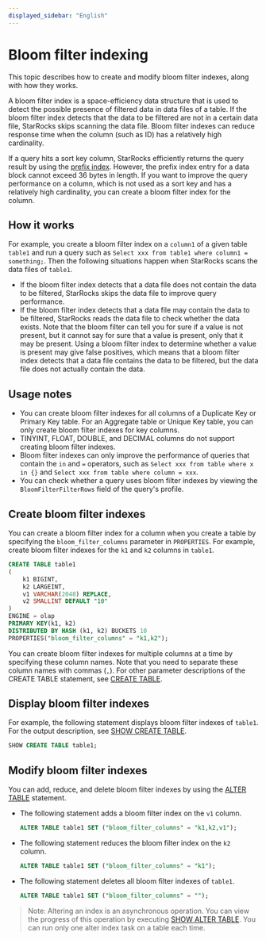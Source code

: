 ```yaml
---
displayed_sidebar: "English"
---
```


# Bloom filter indexing

This topic describes how to create and modify bloom filter indexes, along with how they works.

A bloom filter index is a space-efficiency data structure that is used to detect the possible presence of filtered data in data files of a table. If the bloom filter index detects that the data to be filtered are not in a certain data file, StarRocks skips scanning the data file. Bloom filter indexes can reduce response time when the column (such as ID) has a relatively high cardinality.

If a query hits a sort key column, StarRocks efficiently returns the query result by using the [prefix index](../table_design/Sort_key.md). However, the prefix index entry for a data block cannot exceed 36 bytes in length. If you want to improve the query performance on a column, which is not used as a sort key and has a relatively high cardinality, you can create a bloom filter index for the column.

## How it works

For example, you create a bloom filter index on a `column1` of a given table `table1` and run a query such as `Select xxx from table1 where column1 = something;`. Then the following situations happen when StarRocks scans the data files of `table1`.

- If the bloom filter index detects that a data file does not contain the data to be filtered, StarRocks skips the data file to improve query performance.
- If the bloom filter index detects that a data file may contain the data to be filtered, StarRocks reads the data file to check whether the data exists. Note that the bloom filter can tell you for sure if a value is not present, but it cannot say for sure that a value is present, only that it may be present. Using a bloom filter index to determine whether a value is present may give false positives, which means that a bloom filter index detects that a data file contains the data to be filtered, but the data file does not actually contain the data.

## Usage notes

- You can create bloom filter indexes for all columns of a Duplicate Key or Primary Key table. For an Aggregate table or Unique Key table, you can only create bloom filter indexes for key columns.
- TINYINT, FLOAT, DOUBLE, and DECIMAL columns do not support creating bloom filter indexes.
- Bloom filter indexes can only improve the performance of queries that contain the `in` and `=` operators, such as `Select xxx from table where x in {}` and `Select xxx from table where column = xxx`.
- You can check whether a query uses bloom filter indexes by viewing the `BloomFilterFilterRows` field of the query's profile.

## Create bloom filter indexes

You can create a bloom filter index for a column when you create a table by specifying the `bloom_filter_columns` parameter in `PROPERTIES`. For example, create bloom filter indexes for the `k1` and `k2` columns in `table1`.

```SQL
CREATE TABLE table1
(
    k1 BIGINT,
    k2 LARGEINT,
    v1 VARCHAR(2048) REPLACE,
    v2 SMALLINT DEFAULT "10"
)
ENGINE = olap
PRIMARY KEY(k1, k2)
DISTRIBUTED BY HASH (k1, k2) BUCKETS 10
PROPERTIES("bloom_filter_columns" = "k1,k2");
```

You can create bloom filter indexes for multiple columns at a time by specifying these column names. Note that you need to separate these column names with commas (`,`). For other parameter descriptions of the CREATE TABLE statement, see [CREATE TABLE](../sql-reference/sql-statements/data-definition/CREATE_TABLE.md).

## Display bloom filter indexes

For example, the following statement displays bloom filter indexes of `table1`. For the output description, see [SHOW CREATE TABLE](../sql-reference/sql-statements/data-manipulation/SHOW_CREATE_TABLE.md).

```SQL
SHOW CREATE TABLE table1;
```

## Modify bloom filter indexes

You can add, reduce, and delete bloom filter indexes by using the [ALTER TABLE](../sql-reference/sql-statements/data-definition/ALTER_TABLE.md) statement.

- The following statement adds a bloom filter index on the `v1` column.

    ```SQL
    ALTER TABLE table1 SET ("bloom_filter_columns" = "k1,k2,v1");
    ```

- The following statement reduces the bloom filter index on the `k2` column.
  
    ```SQL
    ALTER TABLE table1 SET ("bloom_filter_columns" = "k1");
    ```

- The following statement deletes all bloom filter indexes of `table1`.

    ```SQL
    ALTER TABLE table1 SET ("bloom_filter_columns" = "");
    ```

> Note: Altering an index is an asynchronous operation. You can view the progress of this operation by executing [SHOW ALTER TABLE](../sql-reference/sql-statements/data-manipulation/SHOW_ALTER.md). You can run only one alter index task on a table each time.
